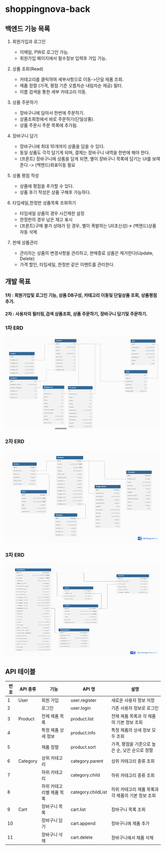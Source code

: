 # shoppingnova-back

## 백엔드 기능 목록

1. 회원가입과 로그인
    - 이메일, PW로 로그인 가능.
    - 회원가입 페이지에서 필수정보 입력후 가입 가능.

2. 상품 조회(Read)
    - 카테고리를 클릭하여 세부사항으로 이동->단일 제품 조회.
    - 제품 정렬 (가격, 평점 기준 오름차순 내림차순 제공) 필터.
    - 이름 검색을 통한 세부 카테고리 이동.

3. 상품 주문하기
    - 장바구니에 담아서 한번에 주문하기.
    - 상품조회창에서 바로 주문하기(단일상품).
    - 상품 주문시 주문 목록에 추가됨.

4. 장바구니 담기
    - 장바구니에 최대 10개까지 상품을 담을 수 있다.
    - 동일 상품도 각각 담기게 되며, 결제는 장바구니 내역을 한번에 해야 한다. 
    - (프론트) 장바구니에 상품을 담게 되면, 별이 장바구니 목록에 담기는 UI를 보여준다.-> (백엔드)좌표이동 필요

5. 상품 평점 작성
    - 상품에 평점을 추가할 수 있다.
    - 상품 후기 작성은 상품 구해후 가능하다.

6. 타임세일,한정판 상품목록 조회하기
    - 타임세일 상품의 경우 시간제한 설정
    - 한정판의 경우 남은 재고 표시
    - (프론트)구매 불가 상태가 된 경우, 별이 폭발하는 UI(초신성)-> (백엔드)상품 자동 삭제 

7. 판매 상품관리
    - 관리자는 상품의 변경사항을 관리하고, 판매종료 상품은 제거한다(Update, Delete)
    - 가격 할인, 타임세일, 한정판 같은 이벤트를 관리한다. 

## 개발 목표

#### 1차 : 회원가입및 로그인 기능, 상품 DB구성, 카테고리 이동및 단일상품 조회, 상품평점 추가.
#### 2차 : 사용자의 필터링,검색 상품조회, 상품 주문하기, 장바구니 담기및 주문하기.



### 1차 ERD
<img src="./imgs/ERD-1.JPG" alt="이미지 설명" width="500" height="300">

### 2차 ERD
<img src="./imgs/ERD-2.png" alt="이미지 설명" width="500" height="300">

### 3차 ERD
<img src="./imgs/ERD-3.png" alt="이미지 설명" width="500" height="300">

## API 테이블

| 번호 | API 종류    | 기능                     | API 명                | 설명                                           |
|------|-------------|-------------------------|-----------------------|------------------------------------------------|
| 1    | User        | 회원 가입                | user.register         | 새로운 사용자 정보 저장                         |
| 2    |             | 로그인                   | user.login            | 기존 사용자 정보로 로그인                       |
| 3    | Product     | 전체 제품 목록           | product.list           | 전체 제품 목록과 각 제품의 기본 정보 조회        |
| 4    |             | 특정 제품 상세 정보      | product.info           | 특정 제품의 상세 정보 모두 조회                  |
| 5    |             | 제품 정렬                | product.sort          | 가격, 평점을 기준으로 높은 순, 낮은 순으로 정렬   |
| 6    | Category    | 상위 카테고리            | category.parent       | 상위 카테고리 종류 조회                          |
| 7    |             | 하위 카테고리            | category.child        | 하위 카테고리 종류 조회                          |
| 8    |             | 하위 카테고리별 제품 목록 | category.childList    | 하위 카테고리 제품 목록과 각 제품의 기본 정보 조회 |
| 9    | Cart        | 장바구니 목록            | cart.list             | 장바구니 목록 조회                               |
| 10   |             | 장바구니 담기            | cart.append           | 장바구니에 제품 추가                             |
| 11   |             | 장바구니 삭제            | cart.delete           | 장바구니에서 제품 삭제                           |
